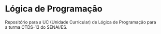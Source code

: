 # Lógica de Programação
Repositório para a UC (Unidade Curricular) de Lógica de Programação para a turma CTDS-13 do SENAI/ES.
